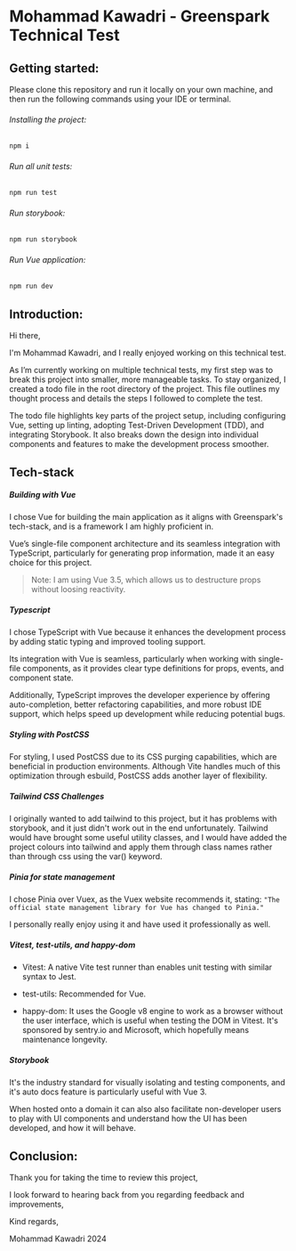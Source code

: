 # Mohammad Kawadri - Greenspark Technical Test

## Getting started:

Please clone this repository and run it locally on your own machine, and then run the following commands using your IDE or terminal.

###### Installing the project:

```bash
npm i
```

###### Run all unit tests:

```bash
npm run test
```

###### Run storybook:

```bash
npm run storybook
```

###### Run Vue application:

```bash
npm run dev
```

## Introduction:

Hi there,

I'm Mohammad Kawadri, and I really enjoyed working on this technical test.

As I’m currently working on multiple technical tests, my first step was to break this project into smaller, more manageable tasks. To stay organized, I created a todo file in the root directory of the project. This file outlines my thought process and details the steps I followed to complete the test.

The todo file highlights key parts of the project setup, including configuring Vue, setting up linting, adopting Test-Driven Development (TDD), and integrating Storybook. It also breaks down the design into individual components and features to make the development process smoother.

## Tech-stack

##### Building with Vue

I chose Vue for building the main application as it aligns with Greenspark's tech-stack, and is a framework I am highly proficient in.

Vue’s single-file component architecture and its seamless integration with TypeScript, particularly for generating prop information, made it an easy choice for this project.

> Note: I am using Vue 3.5, which allows us to destructure props without loosing reactivity.

##### Typescript

I chose TypeScript with Vue because it enhances the development process by adding static typing and improved tooling support.

Its integration with Vue is seamless, particularly when working with single-file components, as it provides clear type definitions for props, events, and component state.

Additionally, TypeScript improves the developer experience by offering auto-completion, better refactoring capabilities, and more robust IDE support, which helps speed up development while reducing potential bugs.

##### Styling with PostCSS

For styling, I used PostCSS due to its CSS purging capabilities, which are beneficial in production environments. Although Vite handles much of this optimization through esbuild, PostCSS adds another layer of flexibility.

##### Tailwind CSS Challenges

I originally wanted to add tailwind to this project, but it has problems with storybook, and it just didn't work out in the end unfortunately.
Tailwind would have brought some useful utility classes, and I would have added the project colours into tailwind and apply them through class names rather than through css using the var() keyword.

##### Pinia for state management

I chose Pinia over Vuex, as the Vuex website recommends it, stating:
`"The official state management library for Vue has changed to Pinia."`

I personally really enjoy using it and have used it professionally as well.

##### Vitest, test-utils, and happy-dom

- Vitest: A native Vite test runner than enables unit testing with similar syntax to Jest.

- test-utils: Recommended for Vue.

- happy-dom: It uses the Google v8 engine to work as a browser without the user interface, which is useful when testing the DOM in Vitest.
  It's sponsored by sentry.io and Microsoft, which hopefully means maintenance longevity.

##### Storybook

It's the industry standard for visually isolating and testing components, and it's auto docs feature is particularly useful with Vue 3.

When hosted onto a domain it can also also facilitate non-developer users to play with UI components and understand how the UI has been developed, and how it will behave.

## Conclusion:

Thank you for taking the time to review this project,

I look forward to hearing back from you regarding feedback and improvements,

Kind regards,

Mohammad Kawadri 2024
